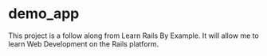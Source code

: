 demo_app
========

This project is a follow along from Learn Rails By Example. It will allow me to learn Web Development on the Rails platform.
